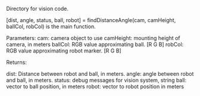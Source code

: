 Directory for vision code.

[dist, angle, status, ball, robot] = findDistanceAngle(cam, camHeight, ballCol, robCol)
is the main function.

Parameters:
cam: camera object to use
camHeight: mounting height of camera, in meters
ballCol: RGB value approximating ball. [R G B]
robCol: RGB value approximating robot marker. [R G B]

Returns:

dist: Distance between robot and ball, in meters.
angle: angle between robot and ball, in meters.
status: debug messages for vision system, string
ball: vector to ball position, in meters
robot: vector to robot position in meters